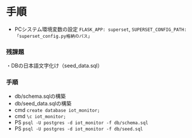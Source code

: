 # 手順
- PCシステム環境変数の設定 `FLASK_APP: superset`, `SUPERSET_CONFIG_PATH: 「superset_config.py格納のパス」`

### 残課題
・DBの日本語文字化け（seed_data.sql）

### 手順
- db/schema.sqlの構築
- db/seed_data.sqlの構築
- cmd `create database iot_monitor;`
- cmd `\c iot_monitor;`
- PS `psql -U postgres -d iot_monitor -f db/schema.sql`
- PS `psql -U postgres -d iot_monitor -f db/seed.sql`
